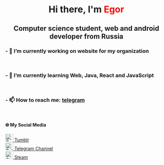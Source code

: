 <h1 align="center">Hi there, I'm <span style="color: red;">Egor</span>
<h2 align="center">Computer science student, web and android developer from Russia</h2>
<h3> - 🔭 I’m currently working on website for my organization </h3> <br>
<h3> - 🌱 I’m currently learning Web, Java, React and JavaScript </h3> <br>
<h3> - 📫 How to reach me: <b> <a href="https://t.me/void_inside_me" target="_blank"> telegram </a> </b> </h3> <br>
<h4> 🌐 My Social Media </h4>
<div>
  <a href="https://www.tumblr.com/blog/thevoidwithinme" target="_blank">
    <img src="https://uxwing.com/wp-content/themes/uxwing/download/brands-and-social-media/tumblr-square-color-icon.png" alt="Tumblr" width="24">
    <span> Tumblr </span>
  </a> <br>
  
  <a href="https://t.me/lettersandme" target="_blank">
    <img src="https://img.icons8.com/color/48/telegram-app--v1.png" alt="Telegram" width="24">
    <span> Telegram Channel </span>
  </a> <br>
  
  <a href="https://steamcommunity.com/id/White_rose_911/" target="_blank">
    <img src="https://img.icons8.com/?size=100&id=zNqjI8XKkCv0&format=png&color=000000" alt="Steam" width="24">
    <span> Steam </span>
  </a> <br>
</div>
